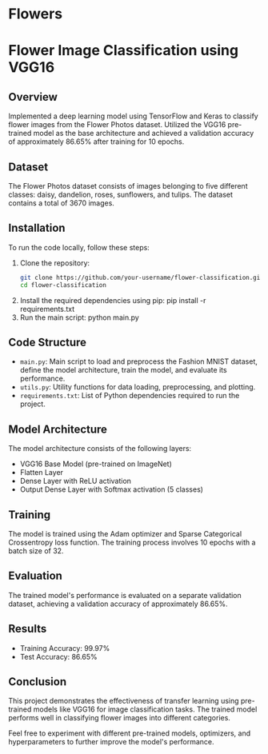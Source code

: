 # Flowers
# Flower Image Classification using VGG16

## Overview
Implemented a deep learning model using TensorFlow and Keras to classify flower images from the Flower Photos dataset. Utilized the VGG16 pre-trained model as the base architecture and achieved a validation accuracy of approximately 86.65% after training for 10 epochs.

## Dataset
The Flower Photos dataset consists of images belonging to five different classes: daisy, dandelion, roses, sunflowers, and tulips. The dataset contains a total of 3670 images.

## Installation
To run the code locally, follow these steps:

1. Clone the repository:
   ```bash
   git clone https://github.com/your-username/flower-classification.git
   cd flower-classification
2. Install the required dependencies using pip:
       pip install -r requirements.txt
 3. Run the main script:
      python main.py
## Code Structure
- `main.py`: Main script to load and preprocess the Fashion MNIST dataset, define the model architecture, train the model, and evaluate its performance.
- `utils.py`: Utility functions for data loading, preprocessing, and plotting.
- `requirements.txt`: List of Python dependencies required to run the project.

## Model Architecture

 The model architecture consists of the following layers:

- VGG16 Base Model (pre-trained on ImageNet)
- Flatten Layer
- Dense Layer with ReLU activation
- Output Dense Layer with Softmax activation (5 classes)
  
## Training

  The model is trained using the Adam optimizer and Sparse Categorical Crossentropy loss function. The training process involves 10 epochs with a batch size of 32.

## Evaluation

The trained model's performance is evaluated on a separate validation dataset, achieving a validation accuracy of approximately 86.65%.

## Results
- Training Accuracy: 99.97%
- Test Accuracy: 86.65%

## Conclusion

This project demonstrates the effectiveness of transfer learning using pre-trained models like VGG16 for image classification tasks. The trained model performs well in classifying flower images into different categories.

Feel free to experiment with different pre-trained models, optimizers, and hyperparameters to further improve the model's performance.
